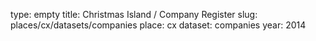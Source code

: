 type: empty
title: Christmas Island / Company Register
slug: places/cx/datasets/companies
place: cx
dataset: companies
year: 2014
